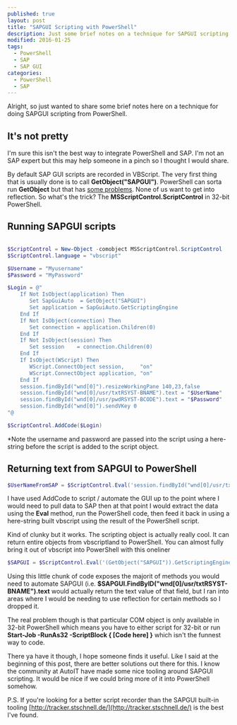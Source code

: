 ```yaml
---
published: true
layout: post
title: "SAPGUI Scripting with PowerShell"
description: Just some brief notes on a technique for SAPGUI scripting from PowerShell.
modified: 2016-01-25
tags:
  - PowerShell
  - SAP
  - SAP GUI
categories:
  - PowerShell
  - SAP
---
```


Alright, so just wanted to share some brief notes here on a technique for doing SAPGUI scripting from PowerShell.

## It's not pretty

I'm sure this isn't the best way to integrate PowerShell and SAP. I'm not an SAP expert but this may help someone in a pinch so I thought I would share.

By default SAP GUI scripts are recorded in VBScript. The very first thing that is usually done is to call **GetObject("SAPGUI")**. PowerShell can sorta run **GetObject** but that has [some problems](https://technet.microsoft.com/en-us/library/ee176862.aspx?f=255&MSPPError=-2147217396). None of us want to get into reflection. So what's the trick? The **MSScriptControl.ScriptControl** in 32-bit PowerShell.

<!-- more -->

## Running SAPGUI scripts

```powershell

$ScriptControl = New-Object -comobject MSScriptControl.ScriptControl
$ScriptControl.language = "vbscript"

$Username = "Myusername"
$Password = "MyPassword"

$Login = @"
    If Not IsObject(application) Then
       Set SapGuiAuto  = GetObject("SAPGUI")
       Set application = SapGuiAuto.GetScriptingEngine
    End If
    If Not IsObject(connection) Then
       Set connection = application.Children(0)
    End If
    If Not IsObject(session) Then
       Set session    = connection.Children(0)
    End If
    If IsObject(WScript) Then
       WScript.ConnectObject session,     "on"
       WScript.ConnectObject application, "on"
    End If
    session.findById("wnd[0]").resizeWorkingPane 140,23,false
    session.findById("wnd[0]/usr/txtRSYST-BNAME").text = "$UserName"
    session.findById("wnd[0]/usr/pwdRSYST-BCODE").text = "$Password"
    session.findById("wnd[0]").sendVKey 0
"@

$ScriptControl.AddCode($Login)

```

\*Note the username and password are passed into the script using a here-string before the script is added to the script object.

## Returning text from SAPGUI to PowerShell

```powershell
$UserNameFromSAP = $ScriptControl.Eval('session.findById("wnd[0]/usr/txtRSYST-BNAME").text')
```

I have used AddCode to script / automate the GUI up to the point where I would need to pull data to SAP then at that point I would extract the data using the **Eval** method, run the PowerShell code, then feed it back in using a here-string built vbscript using the result of the PowerShell script.

Kind of clunky but it works. The scripting object is actually really cool. It can return entire objects from vbscriptland to PowerShell. You can almost fully bring it out of vbscript into PowerShell with this oneliner

```powershell
$SAPGUI = $ScriptControl.Eval('(GetObject("SAPGUI")).GetScriptingEngine.Children(0).Children(0)')
```

Using this little chunk of code exposes the majorit of methods you would need to automate SAPGUI (i.e. **$SAPGUI.FindByID("wnd[0]/usr/txtRSYST-BNAME").text** would actually return the text value of that field, but I ran into areas where I would be needing to use reflection for certain methods so I dropped it.

The real problem though is that particular COM object is only available in 32-bit PowerShell which means you have to either script for 32-bit or run **Start-Job -RunAs32 -ScriptBlock { [Code here] }** which isn't the funnest way to code.

There ya have it though, I hope someone finds it useful. Like I said at the beginning of this post, there are better solutions out there for this. I know the community at AutoIT have made some nice tooling around SAPGUI scripting. It would be nice if we could bring more of it into PowerShell somehow.

P.S. If you're looking for a better script recorder than the SAPGUI built-in tooling [http://tracker.stschnell.de/](http://tracker.stschnell.de/) is the best I've found.
